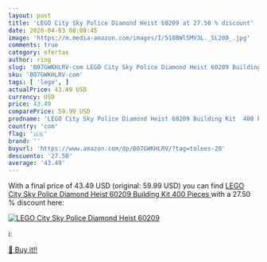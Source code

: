 ```yaml
---
layout: post
title: 'LEGO City Sky Police Diamond Heist 60209 at 27.50 % discount'
date: 2020-04-03 08:08:45
image: 'https://m.media-amazon.com/images/I/510BWlSMV3L._SL200_.jpg'
comments: true
category: ofertas
author: ring
slug: 'B07GWKHLRV-com LEGO City Sky Police Diamond Heist 60209 Building Kit 400...'
sku: 'B07GWKHLRV-com'
tags: [ 'lego', ]
actualPrice: 43.49 USD
currency: USD
price: 43.49
comparePrice: 59.99 USD
prodname: 'LEGO City Sky Police Diamond Heist 60209 Building Kit  400 Pieces '
country: 'com'
flag: '🇺🇸'
brand: ''
buyurl: 'https://www.amazon.com/dp/B07GWKHLRV/?tag=tolees-20'
descuento: '27.50'
average: '43.49'
---
```


With a final price of 43.49 USD (original: 59.99 USD) you can find [LEGO City Sky Police Diamond Heist 60209 Building Kit  400 Pieces ](https://www.amazon.com/dp/B07GWKHLRV/?tag=tolees-20) with a  27.50 % discount here:

[![LEGO City Sky Police Diamond Heist 60209](https://m.media-amazon.com/images/I/510BWlSMV3L._SL200_.jpg)](https://www.amazon.com/dp/B07GWKHLRV/?tag=tolees-20)

ℹ️:


[🛒 Buy it!!](https://www.amazon.com/dp/B07GWKHLRV/?tag=tolees-20)
